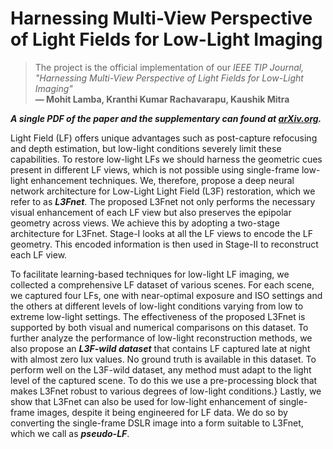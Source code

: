 # Harnessing Multi-View Perspective of Light Fields for Low-Light Imaging

> The project is the official implementation of our *IEEE TIP Journal, "Harnessing Multi-View Perspective of Light Fields for Low-Light Imaging"*<br>  **&mdash; Mohit Lamba, Kranthi Kumar Rachavarapu, Kaushik Mitra**

***A single PDF of the paper and the supplementary can found at [arXiv.org](https://arxiv.org/abs/2003.02438).***

Light Field (LF) offers unique advantages such as post-capture refocusing and depth estimation, but low-light conditions severely limit these capabilities.
To restore low-light LFs we should harness the geometric cues present in different LF views, which is not possible using single-frame low-light enhancement techniques. We, therefore, propose a deep neural network architecture for Low-Light Light Field (L3F) restoration, which we refer to as ***L3Fnet***. The proposed L3Fnet not only performs the necessary visual enhancement of each LF view but also preserves the epipolar geometry across views. We achieve this by adopting a two-stage architecture for L3Fnet. Stage-I looks at all the LF views to encode the LF geometry. This encoded information is then used in Stage-II to reconstruct each LF view. 

To facilitate learning-based techniques for low-light LF imaging, we collected a comprehensive LF dataset of various scenes. For each scene, we captured four LFs, one with near-optimal exposure and ISO settings and the others at different levels of low-light conditions varying from low to extreme low-light settings. The effectiveness of the proposed L3Fnet is supported by both visual and numerical comparisons on this dataset. To further analyze the performance of low-light reconstruction methods, we also propose an ***L3F-wild dataset*** that contains LF captured late at night with almost zero lux values. No ground truth is available in this dataset. To perform well on the L3F-wild dataset, any method must adapt to the light level of the captured scene. To do this we use a pre-processing block that makes L3Fnet robust to various degrees of low-light conditions.} Lastly, we show that L3Fnet can also be used for low-light enhancement of single-frame images, despite it being engineered for LF data. We do so by converting the single-frame DSLR image into a form suitable to L3Fnet, which we call as ***pseudo-LF***.
